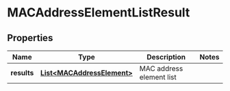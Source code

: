# MACAddressElementListResult

## Properties
Name | Type | Description | Notes
------------ | ------------- | ------------- | -------------
**results** | [**List&lt;MACAddressElement&gt;**](MACAddressElement.md) | MAC address element list | 
